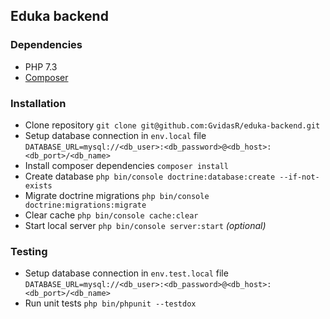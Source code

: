 ## Eduka backend

### Dependencies
* PHP 7.3
* [Composer](https://getcomposer.org/doc/00-intro.md#installation-linux-unix-macos)

### Installation
* Clone repository `git clone git@github.com:GvidasR/eduka-backend.git`
* Setup database connection in `env.local` file `DATABASE_URL=mysql://<db_user>:<db_password>@<db_host>:<db_port>/<db_name>`
* Install composer dependencies `composer install`
* Create database `php bin/console doctrine:database:create --if-not-exists`
* Migrate doctrine migrations `php bin/console doctrine:migrations:migrate`
* Clear cache `php bin/console cache:clear`
* Start local server `php bin/console server:start` _(optional)_

### Testing
* Setup database connection in `env.test.local` file `DATABASE_URL=mysql://<db_user>:<db_password>@<db_host>:<db_port>/<db_name>`
* Run unit tests `php bin/phpunit --testdox`
